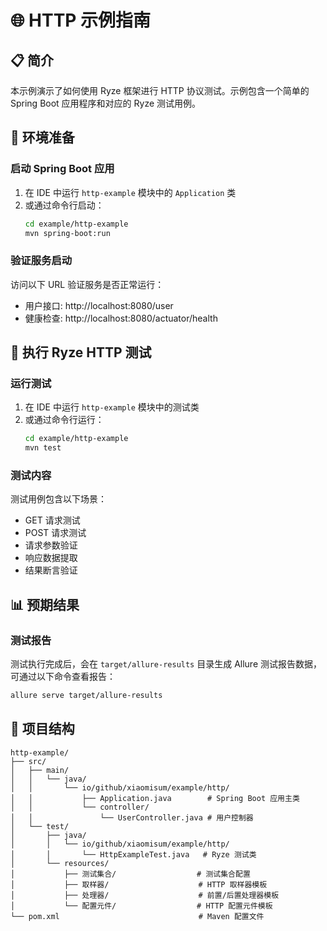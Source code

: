 # 🌐 HTTP 示例指南

## 📋 简介

本示例演示了如何使用 Ryze 框架进行 HTTP 协议测试。示例包含一个简单的 Spring Boot 应用程序和对应的 Ryze 测试用例。

## 🚀 环境准备

### 启动 Spring Boot 应用

1. 在 IDE 中运行 `http-example` 模块中的 `Application` 类
2. 或通过命令行启动：
   ```bash
   cd example/http-example
   mvn spring-boot:run
   ```

### 验证服务启动

访问以下 URL 验证服务是否正常运行：

- 用户接口: http://localhost:8080/user
- 健康检查: http://localhost:8080/actuator/health

## 🧪 执行 Ryze HTTP 测试

### 运行测试

1. 在 IDE 中运行 `http-example` 模块中的测试类
2. 或通过命令行运行：
   ```bash
   cd example/http-example
   mvn test
   ```

### 测试内容

测试用例包含以下场景：

- GET 请求测试
- POST 请求测试
- 请求参数验证
- 响应数据提取
- 结果断言验证

## 📊 预期结果

### 测试报告

测试执行完成后，会在 `target/allure-results` 目录生成 Allure 测试报告数据，可通过以下命令查看报告：

```bash
allure serve target/allure-results
```

## 📁 项目结构

```
http-example/
├── src/
│   ├── main/
│   │   └── java/
│   │       └── io/github/xiaomisum/example/http/
│   │           ├── Application.java        # Spring Boot 应用主类
│   │           └── controller/
│   │               └── UserController.java # 用户控制器
│   └── test/
│       ├── java/
│       │   └── io/github/xiaomisum/example/http/
│       │       └── HttpExampleTest.java   # Ryze 测试类
│       └── resources/
│           ├── 测试集合/                  # 测试集合配置
│           ├── 取样器/                    # HTTP 取样器模板
│           ├── 处理器/                    # 前置/后置处理器模板
│           └── 配置元件/                  # HTTP 配置元件模板
└── pom.xml                               # Maven 配置文件
```